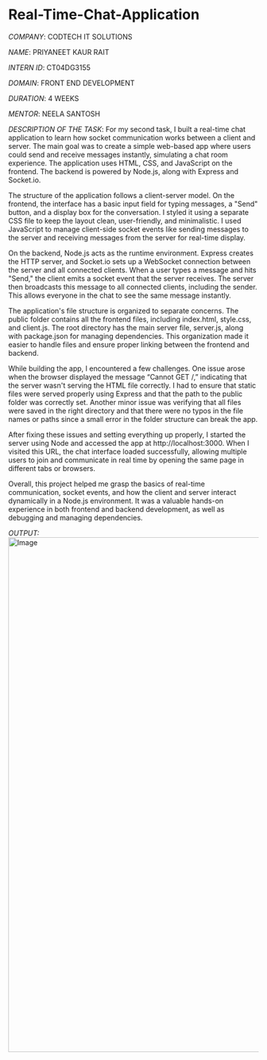# Real-Time-Chat-Application

*COMPANY*: CODTECH IT SOLUTIONS

*NAME*: PRIYANEET KAUR RAIT

*INTERN ID*: CT04DG3155

*DOMAIN*: FRONT END DEVELOPMENT

*DURATION*: 4 WEEKS

*MENTOR*: NEELA SANTOSH

*DESCRIPTION OF THE TASK*: 
          For my second task, I built a real-time chat application to learn how socket communication works between a client and server. The main goal was to create a simple web-based app where users could send and receive messages instantly, simulating a chat room experience. The application uses HTML, CSS, and JavaScript on the frontend. The backend is powered by Node.js, along with Express and Socket.io.

The structure of the application follows a client-server model. On the frontend, the interface has a basic input field for typing messages, a "Send" button, and a display box for the conversation. I styled it using a separate CSS file to keep the layout clean, user-friendly, and minimalistic. I used JavaScript to manage client-side socket events like sending messages to the server and receiving messages from the server for real-time display.

On the backend, Node.js acts as the runtime environment. Express creates the HTTP server, and Socket.io sets up a WebSocket connection between the server and all connected clients. When a user types a message and hits "Send," the client emits a socket event that the server receives. The server then broadcasts this message to all connected clients, including the sender. This allows everyone in the chat to see the same message instantly.

The application's file structure is organized to separate concerns. The public folder contains all the frontend files, including index.html, style.css, and client.js. The root directory has the main server file, server.js, along with package.json for managing dependencies. This organization made it easier to handle files and ensure proper linking between the frontend and backend.

While building the app, I encountered a few challenges. One issue arose when the browser displayed the message “Cannot GET /,” indicating that the server wasn't serving the HTML file correctly. I had to ensure that static files were served properly using Express and that the path to the public folder was correctly set. Another minor issue was verifying that all files were saved in the right directory and that there were no typos in the file names or paths since a small error in the folder structure can break the app.

After fixing these issues and setting everything up properly, I started the server using Node and accessed the app at http://localhost:3000. When I visited this URL, the chat interface loaded successfully, allowing multiple users to join and communicate in real time by opening the same page in different tabs or browsers.

Overall, this project helped me grasp the basics of real-time communication, socket events, and how the client and server interact dynamically in a Node.js environment. It was a valuable hands-on experience in both frontend and backend development, as well as debugging and managing dependencies.

*OUTPUT:* 
<img width="1449" height="1035" alt="Image" src="https://github.com/user-attachments/assets/243d0528-d23d-442b-a799-ddf60332cc6b" />
